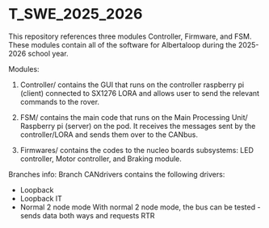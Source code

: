 # T_SWE_2025_2026

This repository references three modules Controller, Firmware, and FSM. These modules contain all of the software for Albertaloop during the 2025-2026 school year. 

Modules:
1. Controller/ contains the GUI that runs on the controller raspberry pi (client) connected to SX1276 LORA and allows user to send the relevant commands to the rover.

2. FSM/ contains the main code that runs on the Main Processing Unit/ Raspberry pi (server) on the pod. It receives the messages sent by the controller/LORA and sends them over to the CANbus.

3. Firmwares/ contains the codes to the nucleo boards subsystems: LED controller, Motor controller, and Braking module.  

Branches info:
Branch CANdrivers contains the following drivers:
- Loopback
- Loopback IT
- Normal 2 node mode
With normal 2 node mode, the bus can be tested - sends data both ways and requests RTR


